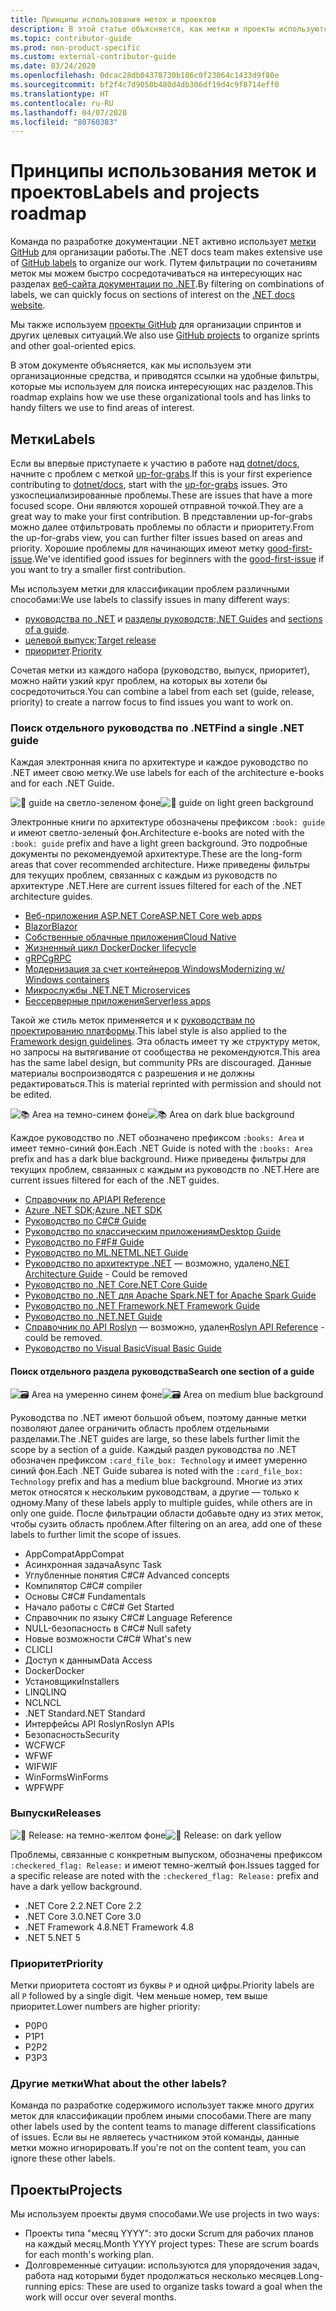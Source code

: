 ```yaml
---
title: Принципы использования меток и проектов
description: В этой статье объясняется, как метки и проекты используются в репозитории dotnet/docs.
ms.topic: contributor-guide
ms.prod: non-product-specific
ms.custom: external-contributor-guide
ms.date: 03/24/2020
ms.openlocfilehash: 0dcac28db04378730b186c0f23064c1433d9f80e
ms.sourcegitcommit: bf2f4c7d9050b480d4db306df19d4c9f8714eff0
ms.translationtype: HT
ms.contentlocale: ru-RU
ms.lasthandoff: 04/07/2020
ms.locfileid: "80760383"
---
```

# <a name="labels-and-projects-roadmap"></a><span data-ttu-id="dffbf-103">Принципы использования меток и проектов</span><span class="sxs-lookup"><span data-stu-id="dffbf-103">Labels and projects roadmap</span></span>

<span data-ttu-id="dffbf-104">Команда по разработке документации .NET активно использует [метки GitHub](https://github.com/dotnet/docs/labels) для организации работы.</span><span class="sxs-lookup"><span data-stu-id="dffbf-104">The .NET docs team makes extensive use of [GitHub labels](https://github.com/dotnet/docs/labels) to organize our work.</span></span> <span data-ttu-id="dffbf-105">Путем фильтрации по сочетаниям меток мы можем быстро сосредотачиваться на интересующих нас разделах [веб-сайта документации по .NET](https://docs.microsoft.com/dotnet).</span><span class="sxs-lookup"><span data-stu-id="dffbf-105">By filtering on combinations of labels, we can quickly focus on sections of interest on the [.NET docs website](https://docs.microsoft.com/dotnet).</span></span>

<span data-ttu-id="dffbf-106">Мы также используем [проекты GitHub](https://github.com/dotnet/docs/projects) для организации спринтов и других целевых ситуаций.</span><span class="sxs-lookup"><span data-stu-id="dffbf-106">We also use [GitHub projects](https://github.com/dotnet/docs/projects) to organize sprints and other goal-oriented epics.</span></span>

<span data-ttu-id="dffbf-107">В этом документе объясняется, как мы используем эти организационные средства, и приводятся ссылки на удобные фильтры, которые мы используем для поиска интересующих нас разделов.</span><span class="sxs-lookup"><span data-stu-id="dffbf-107">This roadmap explains how we use these organizational tools and has links to handy filters we use to find areas of interest.</span></span>

## <a name="labels"></a><span data-ttu-id="dffbf-108">Метки</span><span class="sxs-lookup"><span data-stu-id="dffbf-108">Labels</span></span>

<span data-ttu-id="dffbf-109">Если вы впервые приступаете к участию в работе над [dotnet/docs](https://github.com/dotnet/docs), начните с проблем с меткой [up-for-grabs](https://github.com/dotnet/docs/labels/up-for-grabs).</span><span class="sxs-lookup"><span data-stu-id="dffbf-109">If this is your first experience contributing to [dotnet/docs](https://github.com/dotnet/docs), start with the [up-for-grabs](https://github.com/dotnet/docs/labels/up-for-grabs) issues.</span></span> <span data-ttu-id="dffbf-110">Это узкоспециализированные проблемы.</span><span class="sxs-lookup"><span data-stu-id="dffbf-110">These are issues that have a more focused scope.</span></span> <span data-ttu-id="dffbf-111">Они являются хорошей отправной точкой.</span><span class="sxs-lookup"><span data-stu-id="dffbf-111">They are a great way to make your first contribution.</span></span> <span data-ttu-id="dffbf-112">В представлении up-for-grabs можно далее отфильтровать проблемы по области и приоритету.</span><span class="sxs-lookup"><span data-stu-id="dffbf-112">From the up-for-grabs view, you can further filter issues based on areas and priority.</span></span> <span data-ttu-id="dffbf-113">Хорошие проблемы для начинающих имеют метку [good-first-issue](https://github.com/dotnet/docs/labels/good-first-issue).</span><span class="sxs-lookup"><span data-stu-id="dffbf-113">We've identified good issues for beginners with the [good-first-issue](https://github.com/dotnet/docs/labels/good-first-issue) if you want to try a smaller first contribution.</span></span>

<span data-ttu-id="dffbf-114">Мы используем метки для классификации проблем различными способами:</span><span class="sxs-lookup"><span data-stu-id="dffbf-114">We use labels to classify issues in many different ways:</span></span>

- <span data-ttu-id="dffbf-115">[руководства по .NET](#find-a-single-net-guide) и [разделы руководств](#search-one-section-of-a-guide);</span><span class="sxs-lookup"><span data-stu-id="dffbf-115">[.NET Guides](#find-a-single-net-guide) and [sections of a guide](#search-one-section-of-a-guide).</span></span>
- <span data-ttu-id="dffbf-116">[целевой выпуск](#releases);</span><span class="sxs-lookup"><span data-stu-id="dffbf-116">[Target release](#releases)</span></span>
- <span data-ttu-id="dffbf-117">[приоритет](#priority).</span><span class="sxs-lookup"><span data-stu-id="dffbf-117">[Priority](#priority)</span></span>

<span data-ttu-id="dffbf-118">Сочетая метки из каждого набора (руководство, выпуск, приоритет), можно найти узкий круг проблем, на которых вы хотели бы сосредоточиться.</span><span class="sxs-lookup"><span data-stu-id="dffbf-118">You can combine a label from each set (guide, release, priority) to create a narrow focus to find issues you want to work on.</span></span>

### <a name="find-a-single-net-guide"></a><span data-ttu-id="dffbf-119">Поиск отдельного руководства по .NET</span><span class="sxs-lookup"><span data-stu-id="dffbf-119">Find a single .NET guide</span></span>

<span data-ttu-id="dffbf-120">Каждая электронная книга по архитектуре и каждое руководство по .NET имеет свою метку.</span><span class="sxs-lookup"><span data-stu-id="dffbf-120">We use labels for each of the architecture e-books and for each .NET Guide.</span></span>

<span data-ttu-id="dffbf-121">![:book: guide на светло-зеленом фоне](./media/labels-projects/guide.png "Префикс для меток руководств по архитектуре")</span><span class="sxs-lookup"><span data-stu-id="dffbf-121">![:book: guide on light green background](./media/labels-projects/guide.png "Prefix for architecture guide labels")</span></span>

<span data-ttu-id="dffbf-122">Электронные книги по архитектуре обозначены префиксом `:book: guide` и имеют светло-зеленый фон.</span><span class="sxs-lookup"><span data-stu-id="dffbf-122">Architecture e-books are noted with the `:book: guide` prefix and have a light green background.</span></span> <span data-ttu-id="dffbf-123">Это подробные документы по рекомендуемой архитектуре.</span><span class="sxs-lookup"><span data-stu-id="dffbf-123">These are the long-form areas that cover recommended architecture.</span></span> <span data-ttu-id="dffbf-124">Ниже приведены фильтры для текущих проблем, связанных с каждым из руководств по архитектуре .NET.</span><span class="sxs-lookup"><span data-stu-id="dffbf-124">Here are current issues filtered for each of the .NET architecture guides.</span></span>

- [<span data-ttu-id="dffbf-125">Веб-приложения ASP.NET Core</span><span class="sxs-lookup"><span data-stu-id="dffbf-125">ASP.NET Core web apps</span></span>](https://github.com/dotnet/docs/labels/%3Abook%3A%20guide%20-%20ASP.NET%20Core%20web%20apps)
- [<span data-ttu-id="dffbf-126">Blazor</span><span class="sxs-lookup"><span data-stu-id="dffbf-126">Blazor</span></span>](https://github.com/dotnet/docs/labels/%3Abook%3A%20guide%20-%20Blazor)
- [<span data-ttu-id="dffbf-127">Собственные облачные приложения</span><span class="sxs-lookup"><span data-stu-id="dffbf-127">Cloud Native</span></span>](https://github.com/dotnet/docs/labels/%3Abook%3A%20guide%20-%20Cloud%20Native)
- [<span data-ttu-id="dffbf-128">Жизненный цикл Docker</span><span class="sxs-lookup"><span data-stu-id="dffbf-128">Docker lifecycle</span></span>](https://github.com/dotnet/docs/labels/%3Abook%3A%20guide%20-%20Docker%20lifecycle)
- [<span data-ttu-id="dffbf-129">gRPC</span><span class="sxs-lookup"><span data-stu-id="dffbf-129">gRPC</span></span>](https://github.com/dotnet/docs/labels/%3Abook%3A%20guide%20-%20gRPC)
- [<span data-ttu-id="dffbf-130">Модернизация за счет контейнеров Windows</span><span class="sxs-lookup"><span data-stu-id="dffbf-130">Modernizing w/ Windows containers</span></span>](https://github.com/dotnet/docs/labels/%3Abook%3A%20guide%20-%20Modernizing%20w%2F%20Windows%20containers)
- [<span data-ttu-id="dffbf-131">Микрослужбы .NET</span><span class="sxs-lookup"><span data-stu-id="dffbf-131">.NET Microservices</span></span>](https://github.com/dotnet/docs/labels/%3Abook%3A%20guide%20-%20.NET%20Microservices)
- [<span data-ttu-id="dffbf-132">Бессерверные приложения</span><span class="sxs-lookup"><span data-stu-id="dffbf-132">Serverless apps</span></span>](https://github.com/dotnet/docs/labels/%3Abook%3A%20guide%20-%20Serverless%20apps)

<span data-ttu-id="dffbf-133">Такой же стиль меток применяется и к [руководствам по проектированию платформы](https://github.com/dotnet/docs/labels/%3Abook%3A%20guide%20-%20Framework%20Design%20Guidelines).</span><span class="sxs-lookup"><span data-stu-id="dffbf-133">This label style is also applied to the [Framework design guidelines](https://github.com/dotnet/docs/labels/%3Abook%3A%20guide%20-%20Framework%20Design%20Guidelines).</span></span> <span data-ttu-id="dffbf-134">Эта область имеет ту же структуру меток, но запросы на вытягивание от сообщества не рекомендуются.</span><span class="sxs-lookup"><span data-stu-id="dffbf-134">This area has the same label design, but community PRs are discouraged.</span></span> <span data-ttu-id="dffbf-135">Данные материалы воспроизводятся с разрешения и не должны редактироваться.</span><span class="sxs-lookup"><span data-stu-id="dffbf-135">This is material reprinted with permission and should not be edited.</span></span>

<span data-ttu-id="dffbf-136">![:books: Area на темно-синем фоне](./media/labels-projects/area.png "Префикс для меток руководств по .NET")</span><span class="sxs-lookup"><span data-stu-id="dffbf-136">![:books: Area on dark blue background](./media/labels-projects/area.png "Prefix for .NET Guide area labels")</span></span>

<span data-ttu-id="dffbf-137">Каждое руководство по .NET обозначено префиксом `:books: Area` и имеет темно-синий фон.</span><span class="sxs-lookup"><span data-stu-id="dffbf-137">Each .NET Guide is noted with the `:books: Area` prefix and has a dark blue background.</span></span> <span data-ttu-id="dffbf-138">Ниже приведены фильтры для текущих проблем, связанных с каждым из руководств по .NET.</span><span class="sxs-lookup"><span data-stu-id="dffbf-138">Here are current issues filtered for each of the .NET guides.</span></span>

- [<span data-ttu-id="dffbf-139">Справочник по API</span><span class="sxs-lookup"><span data-stu-id="dffbf-139">API Reference</span></span>](https://github.com/dotnet/docs/labels/%3Abooks%3A%20Area%20-%20API%20Reference)
- <span data-ttu-id="dffbf-140">[Azure .NET SDK](https://github.com/dotnet/docs/labels/%3Abooks%3A%20Area%20-%20Azure%20.NET%20SDk);</span><span class="sxs-lookup"><span data-stu-id="dffbf-140">[Azure .NET SDK](https://github.com/dotnet/docs/labels/%3Abooks%3A%20Area%20-%20Azure%20.NET%20SDk)</span></span>
- [<span data-ttu-id="dffbf-141">Руководство по C#</span><span class="sxs-lookup"><span data-stu-id="dffbf-141">C# Guide</span></span>](https://github.com/dotnet/docs/labels/%3Abooks%3A%20Area%20-%20C%23%20Guide)
- [<span data-ttu-id="dffbf-142">Руководство по классическим приложениям</span><span class="sxs-lookup"><span data-stu-id="dffbf-142">Desktop Guide</span></span>](https://github.com/dotnet/docs/labels/%3Abooks%3A%20Area%20-%20Desktop%20Guide)
- [<span data-ttu-id="dffbf-143">Руководство по F#</span><span class="sxs-lookup"><span data-stu-id="dffbf-143">F# Guide</span></span>](https://github.com/dotnet/docs/labels/%3Abooks%3A%20Area%20-%20F%23%20Guide)
- [<span data-ttu-id="dffbf-144">Руководство по ML.NET</span><span class="sxs-lookup"><span data-stu-id="dffbf-144">ML.NET Guide</span></span>](https://github.com/dotnet/docs/labels/%3Abooks%3A%20Area%20-%20ML.NET%20Guide)
- <span data-ttu-id="dffbf-145">[Руководство по архитектуре .NET](https://github.com/dotnet/docs/labels/%3Abooks%3A%20Area%20-%20.NET%20Architecture%20Guide) — возможно, удалено</span><span class="sxs-lookup"><span data-stu-id="dffbf-145">[.NET Architecture Guide](https://github.com/dotnet/docs/labels/%3Abooks%3A%20Area%20-%20.NET%20Architecture%20Guide) - Could be removed</span></span>
- [<span data-ttu-id="dffbf-146">Руководство по .NET Core</span><span class="sxs-lookup"><span data-stu-id="dffbf-146">.NET Core Guide</span></span>](https://github.com/dotnet/docs/labels/%3Abooks%3A%20Area%20-%20.NET%20Core%20Guide)
- [<span data-ttu-id="dffbf-147">Руководство по .NET для Apache Spark</span><span class="sxs-lookup"><span data-stu-id="dffbf-147">.NET for Apache Spark Guide</span></span>](https://github.com/dotnet/docs/labels/%3Abooks%3A%20Area%20-%20.NET%20for%20Apache%20Spark%20Guide)
- [<span data-ttu-id="dffbf-148">Руководство по .NET Framework</span><span class="sxs-lookup"><span data-stu-id="dffbf-148">.NET Framework Guide</span></span>](https://github.com/dotnet/docs/labels/%3Abooks%3A%20Area%20-%20.NET%20Framework%20Guide)
- [<span data-ttu-id="dffbf-149">Руководство по .NET</span><span class="sxs-lookup"><span data-stu-id="dffbf-149">.NET Guide</span></span>](https://github.com/dotnet/docs/labels/%3Abooks%3A%20Area%20-%20.NET%20Guide)
- <span data-ttu-id="dffbf-150">[Справочник по API Roslyn](https://github.com/dotnet/docs/labels/%3Abooks%3A%20Area%20-%20Roslyn%20API%20Reference) — возможно, удален</span><span class="sxs-lookup"><span data-stu-id="dffbf-150">[Roslyn API Reference](https://github.com/dotnet/docs/labels/%3Abooks%3A%20Area%20-%20Roslyn%20API%20Reference) - could be removed.</span></span>
- [<span data-ttu-id="dffbf-151">Руководство по Visual Basic</span><span class="sxs-lookup"><span data-stu-id="dffbf-151">Visual Basic Guide</span></span>](https://github.com/dotnet/docs/labels/%3Abooks%3A%20Area%20-%20Visual%20Basic%20Guide)

#### <a name="search-one-section-of-a-guide"></a><span data-ttu-id="dffbf-152">Поиск отдельного раздела руководства</span><span class="sxs-lookup"><span data-stu-id="dffbf-152">Search one section of a guide</span></span>

<span data-ttu-id="dffbf-153">![:card_file_box: Area на умеренно синем фоне](./media/labels-projects/technology.png "Префикс для меток разделов руководств по .NET")</span><span class="sxs-lookup"><span data-stu-id="dffbf-153">![:card_file_box: Area on medium blue background](./media/labels-projects/technology.png "Prefix for .NET Guide sub-area labels")</span></span>

<span data-ttu-id="dffbf-154">Руководства по .NET имеют большой объем, поэтому данные метки позволяют далее ограничить область проблем отдельными разделами.</span><span class="sxs-lookup"><span data-stu-id="dffbf-154">The .NET guides are large, so these labels further limit the scope by a section of a guide.</span></span> <span data-ttu-id="dffbf-155">Каждый раздел руководства по .NET обозначен префиксом `:card_file_box: Technology` и имеет умеренно синий фон.</span><span class="sxs-lookup"><span data-stu-id="dffbf-155">Each .NET Guide subarea is noted with the `:card_file_box: Technology` prefix and has a medium blue background.</span></span> <span data-ttu-id="dffbf-156">Многие из этих меток относятся к нескольким руководствам, а другие — только к одному.</span><span class="sxs-lookup"><span data-stu-id="dffbf-156">Many of these labels apply to multiple guides, while others are in only one guide.</span></span> <span data-ttu-id="dffbf-157">После фильтрации области добавьте одну из этих меток, чтобы сузить область проблем.</span><span class="sxs-lookup"><span data-stu-id="dffbf-157">After filtering on an area, add one of these labels to further limit the scope of issues.</span></span>

- <span data-ttu-id="dffbf-158">AppCompat</span><span class="sxs-lookup"><span data-stu-id="dffbf-158">AppCompat</span></span>
- <span data-ttu-id="dffbf-159">Асинхронная задача</span><span class="sxs-lookup"><span data-stu-id="dffbf-159">Async Task</span></span>
- <span data-ttu-id="dffbf-160">Углубленные понятия C#</span><span class="sxs-lookup"><span data-stu-id="dffbf-160">C# Advanced concepts</span></span>
- <span data-ttu-id="dffbf-161">Компилятор C#</span><span class="sxs-lookup"><span data-stu-id="dffbf-161">C# compiler</span></span>
- <span data-ttu-id="dffbf-162">Основы C#</span><span class="sxs-lookup"><span data-stu-id="dffbf-162">C# Fundamentals</span></span>
- <span data-ttu-id="dffbf-163">Начало работы с C#</span><span class="sxs-lookup"><span data-stu-id="dffbf-163">C# Get Started</span></span>
- <span data-ttu-id="dffbf-164">Справочник по языку C#</span><span class="sxs-lookup"><span data-stu-id="dffbf-164">C# Language Reference</span></span>
- <span data-ttu-id="dffbf-165">NULL-безопасность в C#</span><span class="sxs-lookup"><span data-stu-id="dffbf-165">C# Null safety</span></span>
- <span data-ttu-id="dffbf-166">Новые возможности C#</span><span class="sxs-lookup"><span data-stu-id="dffbf-166">C# What's new</span></span>
- <span data-ttu-id="dffbf-167">CLI</span><span class="sxs-lookup"><span data-stu-id="dffbf-167">CLI</span></span>
- <span data-ttu-id="dffbf-168">Доступ к данным</span><span class="sxs-lookup"><span data-stu-id="dffbf-168">Data Access</span></span>
- <span data-ttu-id="dffbf-169">Docker</span><span class="sxs-lookup"><span data-stu-id="dffbf-169">Docker</span></span>
- <span data-ttu-id="dffbf-170">Установщики</span><span class="sxs-lookup"><span data-stu-id="dffbf-170">Installers</span></span>
- <span data-ttu-id="dffbf-171">LINQ</span><span class="sxs-lookup"><span data-stu-id="dffbf-171">LINQ</span></span>
- <span data-ttu-id="dffbf-172">NCL</span><span class="sxs-lookup"><span data-stu-id="dffbf-172">NCL</span></span>
- <span data-ttu-id="dffbf-173">.NET Standard</span><span class="sxs-lookup"><span data-stu-id="dffbf-173">.NET Standard</span></span>
- <span data-ttu-id="dffbf-174">Интерфейсы API Roslyn</span><span class="sxs-lookup"><span data-stu-id="dffbf-174">Roslyn APIs</span></span>
- <span data-ttu-id="dffbf-175">Безопасность</span><span class="sxs-lookup"><span data-stu-id="dffbf-175">Security</span></span>
- <span data-ttu-id="dffbf-176">WCF</span><span class="sxs-lookup"><span data-stu-id="dffbf-176">WCF</span></span>
- <span data-ttu-id="dffbf-177">WF</span><span class="sxs-lookup"><span data-stu-id="dffbf-177">WF</span></span>
- <span data-ttu-id="dffbf-178">WIF</span><span class="sxs-lookup"><span data-stu-id="dffbf-178">WIF</span></span>
- <span data-ttu-id="dffbf-179">WinForms</span><span class="sxs-lookup"><span data-stu-id="dffbf-179">WinForms</span></span>
- <span data-ttu-id="dffbf-180">WPF</span><span class="sxs-lookup"><span data-stu-id="dffbf-180">WPF</span></span>

### <a name="releases"></a><span data-ttu-id="dffbf-181">Выпуски</span><span class="sxs-lookup"><span data-stu-id="dffbf-181">Releases</span></span>

<span data-ttu-id="dffbf-182">![:checkered_flag: Release: на темно-желтом фоне](./media/labels-projects/release.png "Префикс для меток выпусков")</span><span class="sxs-lookup"><span data-stu-id="dffbf-182">![:checkered_flag: Release: on dark yellow](./media/labels-projects/release.png "Prefix for release labels")</span></span>

<span data-ttu-id="dffbf-183">Проблемы, связанные с конкретным выпуском, обозначены префиксом `:checkered_flag: Release:` и имеют темно-желтый фон.</span><span class="sxs-lookup"><span data-stu-id="dffbf-183">Issues tagged for a specific release are noted with the `:checkered_flag: Release:` prefix and have a dark yellow background.</span></span>

- <span data-ttu-id="dffbf-184">.NET Core 2.2</span><span class="sxs-lookup"><span data-stu-id="dffbf-184">.NET Core 2.2</span></span>
- <span data-ttu-id="dffbf-185">.NET Core 3.0</span><span class="sxs-lookup"><span data-stu-id="dffbf-185">.NET Core 3.0</span></span>
- <span data-ttu-id="dffbf-186">.NET Framework 4.8</span><span class="sxs-lookup"><span data-stu-id="dffbf-186">.NET Framework 4.8</span></span>
- <span data-ttu-id="dffbf-187">.NET 5</span><span class="sxs-lookup"><span data-stu-id="dffbf-187">.NET 5</span></span>

### <a name="priority"></a><span data-ttu-id="dffbf-188">Приоритет</span><span class="sxs-lookup"><span data-stu-id="dffbf-188">Priority</span></span>

<span data-ttu-id="dffbf-189">Метки приоритета состоят из буквы `P` и одной цифры.</span><span class="sxs-lookup"><span data-stu-id="dffbf-189">Priority labels are all `P` followed by a single digit.</span></span> <span data-ttu-id="dffbf-190">Чем меньше номер, тем выше приоритет.</span><span class="sxs-lookup"><span data-stu-id="dffbf-190">Lower numbers are higher priority:</span></span>

- <span data-ttu-id="dffbf-191">P0</span><span class="sxs-lookup"><span data-stu-id="dffbf-191">P0</span></span>
- <span data-ttu-id="dffbf-192">P1</span><span class="sxs-lookup"><span data-stu-id="dffbf-192">P1</span></span>
- <span data-ttu-id="dffbf-193">P2</span><span class="sxs-lookup"><span data-stu-id="dffbf-193">P2</span></span>
- <span data-ttu-id="dffbf-194">P3</span><span class="sxs-lookup"><span data-stu-id="dffbf-194">P3</span></span>

### <a name="what-about-the-other-labels"></a><span data-ttu-id="dffbf-195">Другие метки</span><span class="sxs-lookup"><span data-stu-id="dffbf-195">What about the other labels?</span></span>

<span data-ttu-id="dffbf-196">Команда по разработке содержимого использует также много других меток для классификации проблем иными способами.</span><span class="sxs-lookup"><span data-stu-id="dffbf-196">There are many other labels used by the content teams to manage different classifications of issues.</span></span> <span data-ttu-id="dffbf-197">Если вы не являетесь участником этой команды, данные метки можно игнорировать.</span><span class="sxs-lookup"><span data-stu-id="dffbf-197">If you're not on the content team, you can ignore these other labels.</span></span>

## <a name="projects"></a><span data-ttu-id="dffbf-198">Проекты</span><span class="sxs-lookup"><span data-stu-id="dffbf-198">Projects</span></span>

<span data-ttu-id="dffbf-199">Мы используем проекты двумя способами.</span><span class="sxs-lookup"><span data-stu-id="dffbf-199">We use projects in two ways:</span></span>

- <span data-ttu-id="dffbf-200">Проекты типа "месяц YYYY": это доски Scrum для рабочих планов на каждый месяц.</span><span class="sxs-lookup"><span data-stu-id="dffbf-200">Month YYYY project types: These are scrum boards for each month's working plan.</span></span>
- <span data-ttu-id="dffbf-201">Долговременные ситуации: используются для упорядочения задач, работа над которыми будет продолжаться несколько месяцев.</span><span class="sxs-lookup"><span data-stu-id="dffbf-201">Long-running epics: These are used to organize tasks toward a goal when the work will occur over several months.</span></span>
